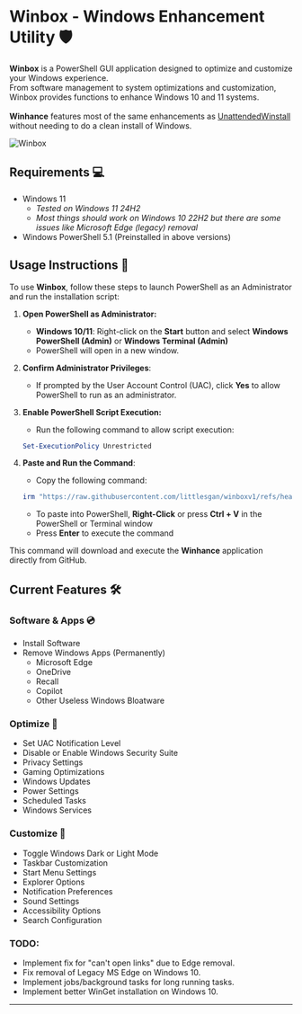 # Winbox - Windows Enhancement Utility 🛡️

**Winbox** is a PowerShell GUI application designed to optimize and customize your Windows experience. <br> From software management to system optimizations and customization, Winbox provides functions to enhance Windows 10 and 11 systems.<br><br>**Winhance** features most of the same enhancements as [UnattendedWinstall](https://github.com/memstechtips/UnattendedWinstall) without needing to do a clean install of Windows.

![Winbox](https://github.com/user-attachments/assets/272df3cc-df6a-4f7c-ad55-1ac26c76ad1c)

## Requirements 💻
- Windows 11
  - *Tested on Windows 11 24H2*
  - *Most things should work on Windows 10 22H2 but there are some issues like Microsoft Edge (legacy) removal*
- Windows PowerShell 5.1 (Preinstalled in above versions)

## Usage Instructions 📜
To use **Winbox**, follow these steps to launch PowerShell as an Administrator and run the installation script:

1. **Open PowerShell as Administrator:**
   - **Windows 10/11**: Right-click on the **Start** button and select **Windows PowerShell (Admin)** or **Windows Terminal (Admin)**
   - PowerShell will open in a new window.

2. **Confirm Administrator Privileges**: 
   - If prompted by the User Account Control (UAC), click **Yes** to allow PowerShell to run as an administrator.

3. **Enable PowerShell Script Execution:**
   - Run the following command to allow script execution:
   ```powershell
   Set-ExecutionPolicy Unrestricted
   ```

4. **Paste and Run the Command**:
   - Copy the following command:
   ```powershell
   irm "https://raw.githubusercontent.com/littlesgan/winboxv1/refs/heads/main/Winbox.ps1" | iex
   ```
   - To paste into PowerShell, **Right-Click** or press **Ctrl + V** in the PowerShell or Terminal window
   - Press **Enter** to execute the command

This command will download and execute the **Winhance** application directly from GitHub.

## Current Features 🛠️

### Software & Apps 💿
- Install Software
- Remove Windows Apps (Permanently)
  - Microsoft Edge
  - OneDrive
  - Recall
  - Copilot
  - Other Useless Windows Bloatware 

### Optimize 🚀
- Set UAC Notification Level
- Disable or Enable Windows Security Suite
- Privacy Settings
- Gaming Optimizations
- Windows Updates
- Power Settings
- Scheduled Tasks
- Windows Services

### Customize 🎨
- Toggle Windows Dark or Light Mode
- Taskbar Customization
- Start Menu Settings
- Explorer Options
- Notification Preferences
- Sound Settings
- Accessibility Options
- Search Configuration


### TODO:
- Implement fix for "can't open links" due to Edge removal. 
- Fix removal of Legacy MS Edge on Windows 10.
- Implement jobs/background tasks for long running tasks. 
- Implement better WinGet installation on Windows 10.
---
